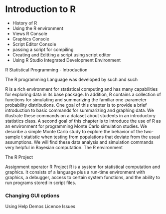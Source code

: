 Introduction to R
================================================
- History of R
- Using the R environment
- Views R Console
- Graphics Console
- Script Editor Console
- passing a script for compiling
- Creating and Editting a script using script editor
- Using R Studio Integrated Development Environment

R Statistical Programming  - Introduction
 
 








 
The R programming Language was developed by such and such
 
 
 R is a rich environment for statistical computing and has many capabilities
for exploring data in its base package. In addition, R contains a collection of
functions for simulating and summarizing the familiar one-parameter probability
distributions. One goal of this chapter is to provide a brief introduction
to basic commands for summarizing and graphing data. We illustrate these
commands on a dataset about students in an introductory statistics class. A
second goal of this chapter is to introduce the use of R as an environment for
programming Monte Carlo simulation studies. We describe a simple Monte
Carlo study to explore the behavior of the two-sample t statistic when testing
from populations that deviate from the usual assumptions. We will find these
data analysis and simulation commands very helpful in Bayesian computation.
The R environment
 
 
The R Project
 
 
 
Assignment operator
R Project
R is a system for statistical computation and graphics.
It consists of a language plus a run-time environment with graphics, a debugger, access to certain system functions, and the ability to run programs stored in script files. 
 
 
 

### Changing GUI options

Using Help
Demos
Licence Issues



